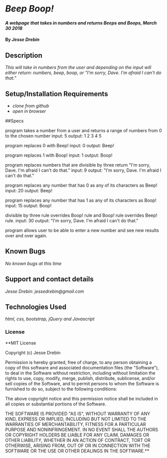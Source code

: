 # _Beep Boop!_

#### _A webpage that takes in numbers and returns Beeps and Boops, March 30 2018_

#### By _**Jesse Drebin**_

## Description

_This will take in numbers from the user and depending on the input will either return: numbers, beep, boop, or "I'm sorry, Dave. I'm afraid I can't do that."_

## Setup/Installation Requirements

* _clone from github_
* _open in browser_

##Specs

program takes a number from a user and returns a range of numbers from 0 to the chosen number
input: 5
output: 1 2 3 4 5

program replaces 0 with Beep!
input: 0
output: Beep!

program replaces 1 with Boop!
input: 1
output: Boop!

program replaces numbers that are divisible by three return "I'm sorry, Dave. I'm afraid I can't do that."
input: 9
output: "I'm sorry, Dave. I'm afraid I can't do that."

program replaces any number that has 0 as any of its characters as Beep!
input: 20
output: Beep!

program replaces any number that has 1 as any of its characters as Boop!
input: 15
output: Boop!

divisible by three rule overrides Boop! rule and Boop! rule overrides Beep! rule.
input: 30
output: "I'm sorry, Dave. I'm afraid I can't do that."

program allows user to be able to enter a new number and see new results over and over again.




## Known Bugs

_No known bugs at this time_

## Support and contact details

_Jesse Drebin: jessedrebin@gmail.com_

## Technologies Used

_html, css, bootstrap, jQuery and Javascript_

### License

**MIT License

Copyright (c) Jesse Drebin

Permission is hereby granted, free of charge, to any person obtaining a copy of this software and associated documentation files (the "Software"), to deal in the Software without restriction, including without limitation the rights to use, copy, modify, merge, publish, distribute, sublicense, and/or sell copies of the Software, and to permit persons to whom the Software is furnished to do so, subject to the following conditions:

The above copyright notice and this permission notice shall be included in all copies or substantial portions of the Software.

THE SOFTWARE IS PROVIDED "AS IS", WITHOUT WARRANTY OF ANY KIND, EXPRESS OR IMPLIED, INCLUDING BUT NOT LIMITED TO THE WARRANTIES OF MERCHANTABILITY, FITNESS FOR A PARTICULAR PURPOSE AND NONINFRINGEMENT. IN NO EVENT SHALL THE AUTHORS OR COPYRIGHT HOLDERS BE LIABLE FOR ANY CLAIM, DAMAGES OR OTHER LIABILITY, WHETHER IN AN ACTION OF CONTRACT, TORT OR OTHERWISE, ARISING FROM, OUT OF OR IN CONNECTION WITH THE SOFTWARE OR THE USE OR OTHER DEALINGS IN THE SOFTWARE.**
